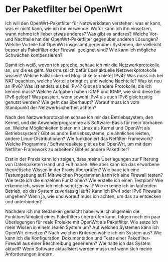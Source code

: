 
# Der Paketfilter bei OpenWrt

Ich will den OpenWrt-Paketfilter für Netzwerkdaten verstehen: was er kann,
was er nicht kann, wie ich ihn verwende.
Wofür kann ich ihn einsetzen, wann nehme ich lieber etwas anderes?
Was gibt es anderes?
Welche Vor- und Nachteile hat der OpenWrt-Paketfilter gegenüber anderen
Lösungen?
Welche Vorteile hat OpenWrt insgesamt gegenüber Systemen, die vielleicht
besser als Paketfilter oder Firewall geeignet sind?
Wie kann ich mögliche Schwächen kompensieren?

Damit ich weiß, wovon ich spreche, schaue ich mir die Netzwerkprotokolle an,
um die es geht.
Was muss ich dafür über aktuelle Netzwerkprotokolle wissen?
Welche Fallstricke und Möglichkeiten bietet IPv4?
Was muss ich bei NAT beachten, welche Vorteile bringt es und welche
Nachteile?
Was ist neu an IPv6?
Was ist anders als bei IPv4?
Gibt es andere Protokolle, die ich kennen muss?
Welche Aufgaben haben ICMP und IGMP, wie sind diese bei IPv6 gelöst?
Was passiert, wenn sowohl IPv4 als auch IPv6 gleichzeitig genutzt werden?
Wie geht das überhaupt?
Worauf muss ich vom Standpunkt der Netzwerksicherheit achten?

Nach den Netzwerkprotokollen schaue ich mir das Betriebssystem, den Kernel,
und die Anwenderprogramme als Software-Basis für mein Vorhaben an.
Welche Möglichkeiten bieten mir Linux als Kernel und OpenWrt als
Betriebssystem?
Gibt es andre Betriebssysteme, die ähnliches leisten, andere
Linux-Distributionen?
Wie funktioniert das Netfilter-Framework?
Welche Programme / Softwarepakete gibt es bei OpenWrt, um mit dem
Netfilter-Framework zu arbeiten?
Gibt es andere Paketfilter?

Erst in der Praxis kann ich zeigen, dass meine Überlegungen zur
Filterung von Datenpaketen Hand und Fuß haben.
Wie aber kann ich das erworbene theoretische Wissen in der Praxis überprüfen?
Wie baue ich eine Testumgebung auf?
Mit welchen Programmen kann ich eine Firewall testen?
Wie teste ich die einzelnen Funktionen?
Wie erstelle ich einen Testplan?
Wie erkenne ich, wovor ich mich schützen will?
Wie erkenne ich im laufenden Betrieb, ob das System zuverlässig läuft?
Kann ich IPv4 oder IPv6 Firewalls umgehen?
Wenn ja, wie und worauf muss ich achten, um das zu entdecken und
unterbinden?

Nachdem ich mir Gedanken gemacht habe, wie ich allgemein die
Funktionsfähigkeit eines Paketfilters überprüfen kann, folgen noch ein paar
Überlegungen für reale Projekte mit OpenWrt als Paketfilter.
Wie setze ich mein Wissen in einem realen System um?
Auf welchen Systemen kann ich OpenWrt einsetzen?
Nach welchen Kriterien wähle ich ein System aus?
Wie kann ich die Konfiguration, Dokumentation und Tests einer
Paketfilter-Firewall aus einer Beschreibung generieren?
Wie halte ich das System aktuell?
Wenn Software aktualisiert werden muss und wenn sich meine Anforderungen
ändern.

